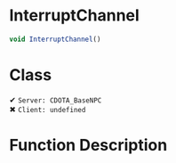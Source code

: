 # InterruptChannel
```js
void InterruptChannel()
```
# Class
✔ `Server: CDOTA_BaseNPC`  
✖ `Client: undefined`  

# Function Description

